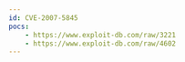```yaml
---
id: CVE-2007-5845
pocs:
    - https://www.exploit-db.com/raw/3221
    - https://www.exploit-db.com/raw/4602
---
```

